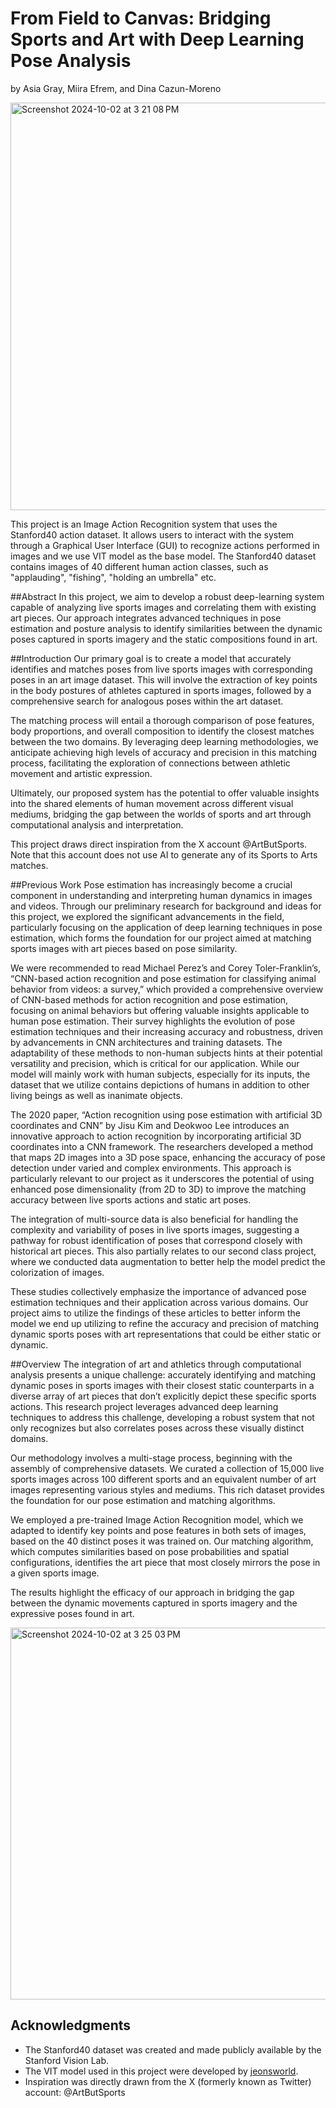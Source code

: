 # From Field to Canvas: Bridging Sports and Art with Deep Learning Pose Analysis

by Asia Gray, Miira Efrem, and Dina Cazun-Moreno

<img width="652" alt="Screenshot 2024-10-02 at 3 21 08 PM" src="https://github.com/user-attachments/assets/4f9369bc-8d90-4d27-903e-e03a09b12091">


This project is an Image Action Recognition system that uses the Stanford40 action dataset. It allows users to interact with the system through a Graphical User Interface (GUI) to recognize actions performed in images and we use VIT model as the base model. The Stanford40 dataset contains images of 40 different human action classes, such as "applauding", "fishing", "holding an umbrella" etc.

##Abstract
In this project, we aim to develop a robust deep-learning system capable of analyzing live sports images and correlating them with existing art pieces. Our approach integrates advanced techniques in pose estimation and posture analysis to identify similarities between the dynamic poses captured in sports imagery and the static compositions found in art.

##Introduction
Our primary goal is to create a model that accurately identifies and matches poses from live sports images with corresponding poses in an art image dataset. This will involve the extraction of key points in the body postures of athletes captured in sports images, followed by a comprehensive search for analogous poses within the art dataset.

The matching process will entail a thorough comparison of pose features, body proportions, and overall composition to identify the closest matches between the two domains. By leveraging deep learning methodologies, we anticipate achieving high levels of accuracy and precision in this matching process, facilitating the exploration of connections between athletic movement and artistic expression.

Ultimately, our proposed system has the potential to offer valuable insights into the shared elements of human movement across different visual mediums, bridging the gap between the worlds of sports and art through computational analysis and interpretation.

This project draws direct inspiration from the X account @ArtButSports. Note that this account does not use AI to generate any of its Sports to Arts matches.

##Previous Work
Pose estimation has increasingly become a crucial component in understanding and interpreting human dynamics in images and videos. Through our preliminary research for background and ideas for this project, we explored the significant advancements in the field, particularly focusing on the application of deep learning techniques in pose estimation, which forms the foundation for our project aimed at matching sports images with art pieces based on pose similarity. 

We were recommended to read Michael Perez’s and Corey Toler-Franklin’s, “CNN-based action recognition and pose estimation for classifying animal behavior from videos: a survey,” which provided a comprehensive overview of CNN-based methods for action recognition and pose estimation, focusing on animal behaviors but offering valuable insights applicable to human pose estimation. Their survey highlights the evolution of pose estimation techniques and their increasing accuracy and robustness, driven by advancements in CNN architectures and training datasets. The adaptability of these methods to non-human subjects hints at their potential versatility and precision, which is critical for our application. While our model will mainly work with human subjects, especially for its inputs, the dataset that we utilize contains depictions of humans in addition to other living beings as well as inanimate objects.

The 2020 paper, “Action recognition using pose estimation with artificial 3D coordinates and CNN” by Jisu Kim and Deokwoo Lee introduces an innovative approach to action recognition by incorporating artificial 3D coordinates into a CNN framework. The researchers developed a method that maps 2D images into a 3D pose space, enhancing the accuracy of pose detection under varied and complex environments. This approach is particularly relevant to our project as it underscores the potential of using enhanced pose dimensionality (from 2D to 3D) to improve the matching accuracy between live sports actions and static art poses.

The integration of multi-source data is also beneficial for handling the complexity and variability of poses in live sports images, suggesting a pathway for robust identification of poses that correspond closely with historical art pieces. This also partially relates to our second class project, where we conducted data augmentation to better help the model predict the colorization of images. 

These studies collectively emphasize the importance of advanced pose estimation techniques and their application across various domains. Our project aims to utilize the findings of these articles to better inform the model we end up utilizing to refine the accuracy and precision of matching dynamic sports poses with art representations that could be either static or dynamic. 


##Overview
The integration of art and athletics through computational analysis presents a unique challenge: accurately identifying and matching dynamic poses in sports images with their closest static counterparts in a diverse array of art pieces that don’t explicitly depict these specific sports actions. This research project leverages advanced deep learning techniques to address this challenge, developing a robust system that not only recognizes but also correlates poses across these visually distinct domains.

Our methodology involves a multi-stage process, beginning with the assembly of comprehensive datasets. We curated a collection of 15,000 live sports images across 100 different sports and an equivalent number of art images representing various styles and mediums. This rich dataset provides the foundation for our pose estimation and matching algorithms.

We employed a pre-trained Image Action Recognition model, which we adapted to identify key points and pose features in both sets of images, based on the 40 distinct poses it was trained on. Our matching algorithm, which computes similarities based on pose probabilities and spatial configurations, identifies the art piece that most closely mirrors the pose in a given sports image.

The results highlight the efficacy of our approach in bridging the gap between the dynamic movements captured in sports imagery and the expressive poses found in art.

<img width="595" alt="Screenshot 2024-10-02 at 3 25 03 PM" src="https://github.com/user-attachments/assets/9f9b1c9a-df97-4bb3-a74a-a77d66de3ee1">


## Acknowledgments

- The Stanford40 dataset was created and made publicly available by the Stanford Vision Lab.
- The VIT model used in this project were developed by [jeonsworld](https://github.com/jeonsworld/ViT-pytorch).
- Inspiration was directly drawn from the X (formerly known as Twitter) account: @ArtButSports







